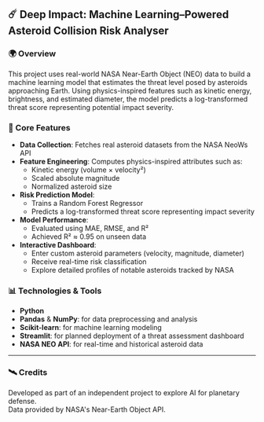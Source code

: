 ## ☄️ Deep Impact: Machine Learning–Powered Asteroid Collision Risk Analyser

### 🌍 Overview

This project uses real-world NASA Near-Earth Object (NEO) data to build a machine learning model that estimates the threat level posed by asteroids approaching Earth. Using physics-inspired features such as kinetic energy, brightness, and estimated diameter, the model predicts a log-transformed threat score representing potential impact severity.

### 🧠 Core Features
- **Data Collection**: Fetches real asteroid datasets from the NASA NeoWs API
- **Feature Engineering**: Computes physics-inspired attributes such as:
    - Kinetic energy (volume × velocity²)
    - Scaled absolute magnitude
    - Normalized asteroid size
- **Risk Prediction Model**:
    - Trains a Random Forest Regressor
    - Predicts a log-transformed threat score representing impact severity
- **Model Performance**:
    - Evaluated using MAE, RMSE, and R²
    - Achieved R² ≈ 0.95 on unseen data
- **Interactive Dashboard**:
    - Enter custom asteroid parameters (velocity, magnitude, diameter)
    - Receive real-time risk classification
    - Explore detailed profiles of notable asteroids tracked by NASA

### 📊 Technologies & Tools

- **Python**
- **Pandas** & **NumPy**: for data preprocessing and analysis
- **Scikit-learn**: for machine learning modeling
- **Streamlit**: for planned deployment of a threat assessment dashboard
- **NASA NEO API**: for real-time and historical asteroid data

---

### 🛰️ Credits
Developed as part of an independent project to explore AI for planetary defense.  
Data provided by NASA's Near-Earth Object API.
